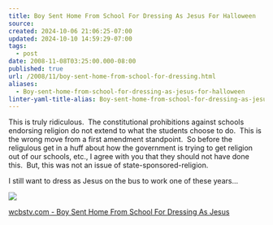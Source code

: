 ```yaml
---
title: Boy Sent Home From School For Dressing As Jesus For Halloween
source: 
created: 2024-10-06 21:06:25-07:00
updated: 2024-10-10 14:59:29-07:00
tags:
  - post
date: 2008-11-08T03:25:00.000-08:00
published: true
url: /2008/11/boy-sent-home-from-school-for-dressing.html
aliases:
  - Boy-sent-home-from-school-for-dressing-as-jesus-for-halloween
linter-yaml-title-alias: Boy-sent-home-from-school-for-dressing-as-jesus-for-halloween
---
```



This is truly ridiculous.  The constitutional prohibitions against schools endorsing religion do not extend to what the students choose to do.  This is the wrong move from a first amendment standpoint.  So before the religulous get in a huff about how the government is trying to get religion out of our schools, etc., I agree with you that they should not have done this.  But, this was not an issue of state-sponsored-religion.  
  
I still want to dress as Jesus on the bus to work one of these years...  
  
![](/DSCN1049.JPG)  
  
[wcbstv.com - Boy Sent Home From School For Dressing As Jesus](https://wcbstv.com/seenon/jesus.halloween.costume.2.853729.html)
